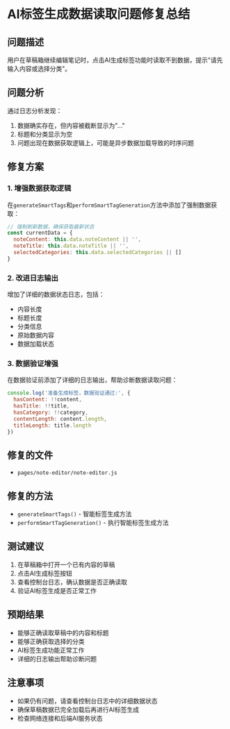 # AI标签生成数据读取问题修复总结

## 问题描述
用户在草稿箱继续编辑笔记时，点击AI生成标签功能时读取不到数据，提示"请先输入内容或选择分类"。

## 问题分析
通过日志分析发现：
1. 数据确实存在，但内容被截断显示为"..."
2. 标题和分类显示为空
3. 问题出现在数据获取逻辑上，可能是异步数据加载导致的时序问题

## 修复方案

### 1. 增强数据获取逻辑
在`generateSmartTags`和`performSmartTagGeneration`方法中添加了强制数据获取：

```javascript
// 强制刷新数据，确保获取最新状态
const currentData = {
  noteContent: this.data.noteContent || '',
  noteTitle: this.data.noteTitle || '',
  selectedCategories: this.data.selectedCategories || []
}
```

### 2. 改进日志输出
增加了详细的数据状态日志，包括：
- 内容长度
- 标题长度
- 分类信息
- 原始数据内容
- 数据加载状态

### 3. 数据验证增强
在数据验证前添加了详细的日志输出，帮助诊断数据读取问题：

```javascript
console.log('准备生成标签，数据验证通过:', {
  hasContent: !!content,
  hasTitle: !!title,
  hasCategory: !!category,
  contentLength: content.length,
  titleLength: title.length
})
```

## 修复的文件
- `pages/note-editor/note-editor.js`

## 修复的方法
- `generateSmartTags()` - 智能标签生成方法
- `performSmartTagGeneration()` - 执行智能标签生成方法

## 测试建议
1. 在草稿箱中打开一个已有内容的草稿
2. 点击AI生成标签按钮
3. 查看控制台日志，确认数据是否正确读取
4. 验证AI标签生成是否正常工作

## 预期结果
- 能够正确读取草稿中的内容和标题
- 能够正确获取选择的分类
- AI标签生成功能正常工作
- 详细的日志输出帮助诊断问题

## 注意事项
- 如果仍有问题，请查看控制台日志中的详细数据状态
- 确保草稿数据已完全加载后再进行AI标签生成
- 检查网络连接和后端AI服务状态


